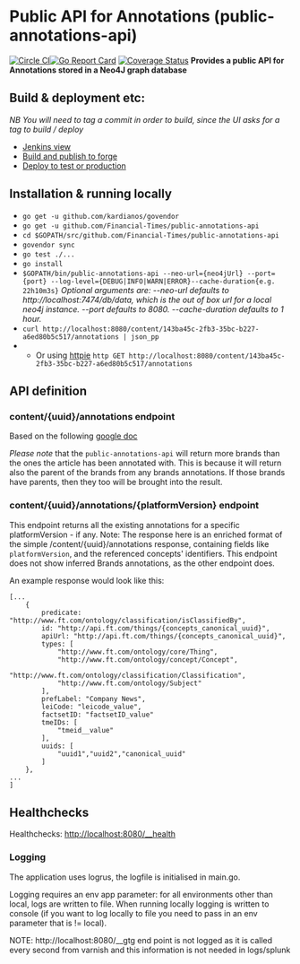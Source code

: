 # Public API for Annotations (public-annotations-api)
[![Circle CI](https://circleci.com/gh/Financial-Times/public-annotations-api.svg?style=shield)](https://circleci.com/gh/Financial-Times/public-annotations-api)[![Go Report Card](https://goreportcard.com/badge/github.com/Financial-Times/public-annotations-api)](https://goreportcard.com/report/github.com/Financial-Times/public-annotations-api) [![Coverage Status](https://coveralls.io/repos/github/Financial-Times/public-annotations-api/badge.svg)](https://coveralls.io/github/Financial-Times/public-annotations-api)
__Provides a public API for Annotations stored in a Neo4J graph database__

## Build & deployment etc:
_NB You will need to tag a commit in order to build, since the UI asks for a tag to build / deploy_
* [Jenkins view](http://ftjen10085-lvpr-uk-p:8181/view/JOBS-public-annotations-api/)
* [Build and publish to forge](http://ftjen10085-lvpr-uk-p:8181/job/public-annotations-api-build)
* [Deploy to test or production](http://ftjen10085-lvpr-uk-p:8181/job/public-annotations-api-deploy)

## Installation & running locally

* `go get -u github.com/kardianos/govendor`
* `go get -u github.com/Financial-Times/public-annotations-api`
* `cd $GOPATH/src/github.com/Financial-Times/public-annotations-api`
* `govendor sync`
* `go test ./...`
* `go install`
* `$GOPATH/bin/public-annotations-api --neo-url={neo4jUrl} --port={port} --log-level={DEBUG|INFO|WARN|ERROR}--cache-duration{e.g. 22h10m3s}`
_Optional arguments are:
--neo-url defaults to http://localhost:7474/db/data, which is the out of box url for a local neo4j instance.
--port defaults to 8080.
--cache-duration defaults to 1 hour._
* `curl http://localhost:8080/content/143ba45c-2fb3-35bc-b227-a6ed80b5c517/annotations | json_pp`
* * Or using [httpie](https://github.com/jkbrzt/httpie) `http GET http://localhost:8080/content/143ba45c-2fb3-35bc-b227-a6ed80b5c517/annotations`

## API definition

### content/{uuid}/annotations endpoint

Based on the following [google doc](https://docs.google.com/a/ft.com/document/d/1kQH3tk1GhXnupHKdDhkDE5UyJIHm2ssWXW3zjs3g2h8/edit?usp=sharing)

*Please note* that the `public-annotations-api` will return more brands than the ones the article has been annotated with. This is because it will return also the parent of the brands from any brands annotations. If those brands have parents, then they too will be brought into the result. 

### content/{uuid}/annotations/{platformVersion} endpoint

This endpoint returns all the existing annotations for a specific platformVersion - if any.
Note:
The response here is an enriched format of the simple /content/{uuid}/annotations response, containing fields like `platformVersion`, and the referenced concepts' identifiers.
This endpoint does not show inferred Brands annotations, as the other endpoint does.

An example response would look like this:
```
[...
    {
        predicate: "http://www.ft.com/ontology/classification/isClassifiedBy",
        id: "http://api.ft.com/things/{concepts_canonical_uuid}",
        apiUrl: "http://api.ft.com/things/{concepts_canonical_uuid}",
        types: [
            "http://www.ft.com/ontology/core/Thing",
            "http://www.ft.com/ontology/concept/Concept",
            "http://www.ft.com/ontology/classification/Classification",
            "http://www.ft.com/ontology/Subject"
        ],
        prefLabel: "Company News",
        leiCode: "leicode_value",
        factsetID: "factsetID_value"
        tmeIDs: [
            "tmeid__value"
        ],
        uuids: [
            "uuid1","uuid2","canonical_uuid"
        ]
    },
...
]
```

## Healthchecks
Healthchecks: [http://localhost:8080/__health](http://localhost:8080/__health)

### Logging
The application uses logrus, the logfile is initialised in main.go.

Logging requires an env app parameter: for all environments other than local, logs are written to file. When running locally logging
is written to console (if you want to log locally to file you need to pass in an env parameter that is != local).

NOTE: http://localhost:8080/__gtg end point is not logged as it is called every second from varnish and this information is not needed in logs/splunk
